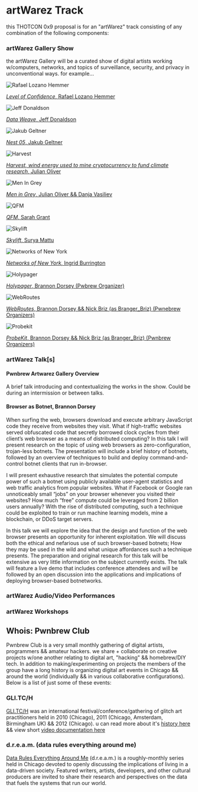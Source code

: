 # artWarez Track

this THOTCON 0x9 proposal is for an "artWarez" track consisting of any combination of the following components:

### artWarez Gallery Show
the artWarez Gallery will be a curated show of digital artists working w/computers, networks, and topics of surveillance, security, and privacy in unconventional ways. for example...

![Rafael Lozano Hemmer](images/rafael_lozano_hemmer.jpg)

[_Level of Confidence_, Rafael Lozano Hemmer](http://www.lozano-hemmer.com/level_of_confidence.php)

![Jeff Donaldson](images/glitchaus.jpg)

[_Data Weave_, Jeff Donaldson](http://glitchaus.com)

![Jakub Geltner](images/Jakub_Geltner.jpg)

[_Nest 05_, Jakub Geltner](https://creators.vice.com/en_us/article/wnpzgy/a-flock-of-surveillance-cameras-nests-on-the-beach)

![Harvest](images/harvest.jpg)

[_Harvest, wind energy used to mine cryptocurrency to fund climate research_, Julian Oliver](https://julianoliver.com/output/harvest)

![Men In Grey](images/men-in-grey.jpg)

[_Men in Grey_, Julian Oliver && Danja Vasiliev](https://criticalengineering.org/projects/men-in-grey/)

![QFM](images/qfm.jpg)

[_QFM_, Sarah Grant](http://chootka.com/projects/)

![Skylift](images/skylift.png)

[_Skylift_, Surya Mattu](https://samatt.github.io/sky-lift/)

![Networks of New York](images/networks-of-new-york.jpg)

[_Networks of New York_, Ingrid Burrington](http://lifewinning.com/projects/networks-of-new-york/)

![Holypager](images/holypager.png)

[_Holypager_, Brannon Dorsey (Pwbrew Organizer)](https://github.com/chootka/radical-networks/issues/120)

![WebRoutes](images/webroutes.png)

[_WebRoutes_, Brannon Dorsey && Nick Briz (as Branger_Briz) (Pwnebrew Organizers)](https://github.com/brangerbriz/webroutes)

![Probekit](images/probekit.png)

[_ProbeKit_, Brannon Dorsey && Nick Briz (as Branger_Briz) (Pwnbrew Organizers)](http://probekit.brangerbriz.com)

### artWarez Talk[s]

#### Pwnbrew Artwarez Gallery Overview

A brief talk introducing and contextualizing the works in the show. Could be during an intermission or between talks.

#### Browser as Botnet, Brannon Dorsey
When surfing the web, browsers download and execute arbitrary JavaScript code they receive from websites they visit. What if high-traffic websites served obfuscated code that secretly borrowed clock cycles from their client’s web browser as a means of distributed computing? In this talk I will present research on the topic of using web browsers as zero-configuration, trojan-less botnets. The presentation will include a brief history of botnets, followed by an overview of techniques to build and deploy command-and-control botnet clients that run in-browser.

I will present exhaustive research that simulates the potential compute power of such a botnet using publicly available user-agent statistics and web traffic analytics from popular websites. What if Facebook or Google ran unnoticeably small “jobs” on your browser whenever you visited their websites? How much “free” compute could be leveraged from 2 billion users annually? With the rise of distributed computing, such a technique could be exploited to train or run machine learning models, mine a blockchain, or DDoS target servers.

In this talk we will explore the idea that the design and function of the web browser presents an opportunity for inherent exploitation. We will discuss both the ethical and nefarious use of such browser-based botnets; How they may be used in the wild and what unique affordances such a technique presents. The preparation and original research for this talk will be extensive as very little information on the subject currently exists. The talk will feature a live demo that includes conference attendees and will be followed by an open discussion into the applications and implications of deploying browser-based botnetworks.

### artWarez Audio/Video Performances

### artWarez Workshops

## Whois: Pwnbrew Club

Pwnbrew Club is a very small monthly gathering of digital artists, programmers && amateur hackers. we share + collaborate on creative projects w/one another relating to digital art, "hacking" && homebrew/DIY tech. In addition to making/experimenting on projects the members of the group have a long history is organizing digital art events in Chicago && around the world (individually && in various collaborative configurations). Below is a list of just some of these events:

### GLI.TC/H
[GLI.TC/H](http://gli.tc/h) was an international festival/conference/gathering of glitch art practitioners held in 2010 (Chicago), 2011 (Chicago, Amsterdam, Birmingham UK) && 2012 (Chicago). u can read more about it's [history here](http://gli.tc/h/faq/) && view short [video documentation here](https://www.youtube.com/watch?v=4hBARzlmXTI&list=PL3228E09A837979FB)

### d.r.e.a.m. (data rules everything around me)
[Data Rules Everything Around Me](http://dataruleseverythingaroundme.net/) (d.r.e.a.m.) is a roughly-monthly series held in Chicago devoted to openly discussing the implications of living in a data-driven society. Featured writers, artists, developers, and other cultural producers are invited to share their research and perspectives on the data that fuels the systems that run our world.
